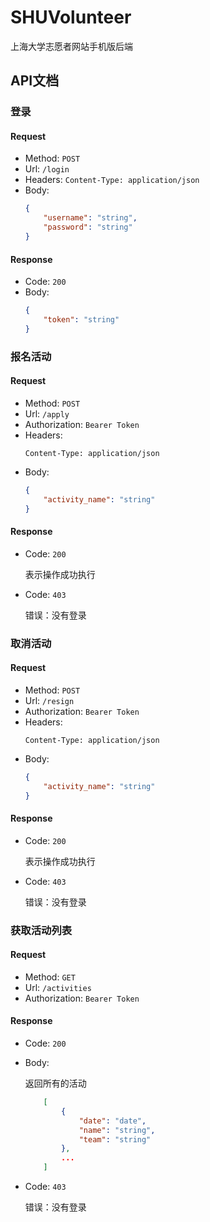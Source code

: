 # SHUVolunteer

上海大学志愿者网站手机版后端

## API文档

### 登录

#### Request
+ Method: ```POST```
+ Url: ```/login```
+ Headers:
    ```Content-Type: application/json```
+ Body:
    ```json
    {
        "username": "string",
        "password": "string"
    }
    ```

#### Response
+ Code: ```200```
+ Body:
    ```json
    {
        "token": "string"
    }
    ```

### 报名活动
#### Request
+ Method: ```POST```
+ Url: ```/apply```
+ Authorization: ``` Bearer Token ```
+ Headers:
    ```
    Content-Type: application/json
    ```
+ Body:
    ```json
    {
        "activity_name": "string"
    }
    ```
#### Response
+ Code: ```200```

    表示操作成功执行

- Code: ```403```

    错误：没有登录

### 取消活动
#### Request
+ Method: ```POST```
+ Url: ```/resign```
+ Authorization: ``` Bearer Token ```
+ Headers:
    ```
    Content-Type: application/json
    ```
+ Body:
    ```json
    {
        "activity_name": "string"
    }
    ```
#### Response
+ Code: ```200```

    表示操作成功执行

- Code: ```403```

    错误：没有登录


### 获取活动列表
#### Request
+ Method: ```GET```
+ Url: ```/activities```
+ Authorization: ``` Bearer Token ```
#### Response
+ Code: ```200```
+ Body:

    返回所有的活动
    ```json
        [
            {
                "date": "date",
                "name": "string",
                "team": "string"
            },
            ...
        ]
    ```

- Code: ```403```

    错误：没有登录
